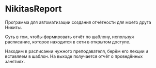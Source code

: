 # NikitasReport
Программа для автоматизации создания отчётности для моего друга Никиты.

Суть в том, чтобы формировать отчёт по шаблону, используя расписание, которое находится в сети в открытом доступе.

Находим в расписании нужного преподавателя, берём его лекции и вставляем в шаблон. На выходе получается отчёт о проведённых занятиях.
